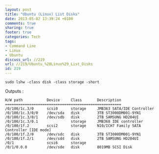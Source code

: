 ```yaml
---
layout: post
title: "Ubuntu (Linux) List Disks"
date: 2013-05-02 13:39:24 +0100 
comments: true
sharing: true
footer: true
categories: Tech
tags:
- Command Line
- Linux
- Ubuntu
discuss_url: //219
url: //219/Ubuntu_%28Linux%29_List_Disks
id: 219
---
```

    sudo lshw -class disk -class storage -short

Outputs :

    H/W path           Device     Class       Description
    =====================================================
    /0/100/1c.3/0      scsi0      storage     JMB363 SATA/IDE Controller
    /0/100/1c.3/0/0    /dev/sda   disk        3TB ST3000DM001-9YN1
    /0/100/1c.3/0/1    /dev/sdb   disk        2TB SAMSUNG HD204UI
    /0/100/1c.3/0.1               storage     JMB368 IDE controller
    /0/100/1f.2        scsi2      storage     N10/ICH7 Family SATA Controller [IDE mode]
    /0/100/1f.2/0      /dev/sdc   disk        3TB ST3000DM001-9YN1
    /0/100/1f.2/1      /dev/sdd   disk        2TB SAMSUNG HD204UI
    /0/1               scsi6      storage
    /0/1/0.0.0         /dev/sde   disk        8019MB SCSI Disk
